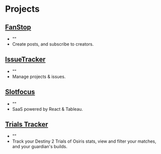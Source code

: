 # Projects

## [FanStop](/projects/fanstop)

- ""
- Create posts, and subscribe to creators.

## [IssueTracker](/projects/issuetracker)

- ""
- Manage projects & issues.

## [Slotfocus](/projects/slotfocus)

- ""
- SaaS powered by React & Tableau.

## [Trials Tracker](/projects/trials-tracker)

- ""
- Track your Destiny 2 Trials of Osiris stats, view and filter your matches, and your guardian's builds.
